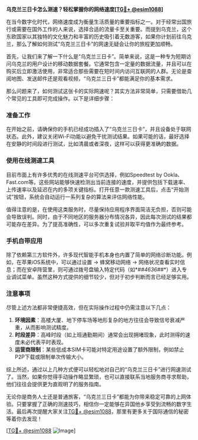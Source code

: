 **乌克兰三日卡怎么测速？轻松掌握你的网络速度[[TG💪+ @esim1088](https://t.me/s/esim1088)]**

在当今数字化时代，网络速度成为衡量生活质量的重要指标之一。对于经常出国旅行或需要在国外工作的人来说，选择合适的流量卡至关重要。而提到乌克兰，这个东欧国家以其独特的文化魅力和丰富的历史吸引着无数游客，如果你计划前往乌克兰，那么了解如何测试“乌克兰三日卡”的网速无疑会让你的旅程更加顺畅。

首先，让我们来了解一下什么是“乌克兰三日卡”。简单来说，这是一种专为短期访问乌克兰的用户设计的移动数据套餐。它通常包含一定量的数据流量，并且可以在购买后立即激活使用，非常适合那些需要在短时间内访问互联网的人群。无论是查阅地图、发送邮件还是观看视频，“乌克兰三日卡”都能满足你的基本需求。

那么问题来了，如何测试这张卡的实际网速呢？其实方法非常简单，只需要借助几个常见的工具即可完成操作。以下是详细步骤：

### 准备工作

在开始之前，请确保你的手机已经成功插入了“乌克兰三日卡”，并且设备处于联网状态。此外，建议关闭Wi-Fi功能以避免干扰测试结果。如果可能的话，最好选择在安静的时间段进行测试，比如清晨或者深夜，这样可以获得更准确的数据。

### 使用在线测速工具

目前市面上有许多优秀的在线测速平台可供选择，例如Speedtest by Ookla、Fast.com等。这些网站能够快速检测出当前连接的速度，并提供包括下载速率、上传速率以及延迟在内的多项关键指标。打开任意一款测速工具后，点击“开始测试”按钮，系统会自动运行一系列复杂的算法来评估网络性能。

值得注意的是，在使用这类服务时，尽量保持应用程序界面简洁无负担，否则可能会导致误判。同时，由于不同地区的服务器分布情况各异，因此每次测试的结果都可能存在差异。为了提高准确性，可以多次重复试验并取平均值作为最终参考。

### 手机自带应用

除了依赖第三方软件外，许多现代智能手机本身也内置了简单的网络诊断功能。例如，在苹果iOS系统中，可以通过设置 -> 蜂窝移动网络 -> 网络状况查看实时信息；而在安卓阵营里，则可通过拨号盘输入特定代码（如*#*#4636#*#*）进入专业调试菜单。虽然这种方式提供的细节较少，但对于初步判断而言已经足够实用。

### 注意事项

尽管上述方法都非常便捷高效，但在实际操作过程中仍需注意以下几点：

1. **环境因素**：高楼大厦、地下停车场等地形复杂的地方往往会导致信号衰减严重，从而影响测试精度。
2. **时段差异**：高峰时段（如上班通勤期间）通常会出现拥堵现象，此时测得的速度未必代表平时表现。
3. **运营商限制**：某些低成本SIM卡可能对特定用途设置了额外限制，例如禁止P2P下载或限制单次传输大小。

综上所述，通过以上几种方式便可以轻松地对自己的“乌克兰三日卡”进行网速测试了。当然，如果你觉得手动操作略显繁琐，也可以直接联系当地服务商寻求帮助，他们往往会提供更为直观明了的服务指南。

无论你是商务人士还是普通旅客，“乌克兰三日卡”都能为你带来稳定可靠的上网体验。只要掌握了正确的测速技巧，相信你一定能够在异国他乡享受到流畅的数字生活。最后再次提醒大家关注[TG💪+ @esim1088](https://t.me/s/esim1088)，那里有更多关于国际通信的秘密等着你去发现！

[[TG💪+ @esim1088](https://t.me/s/esim1088) ![Image](https://i.postimg.cc/4NQfJmqS/Snipaste-2025-05-13-00-14-12.png)]
